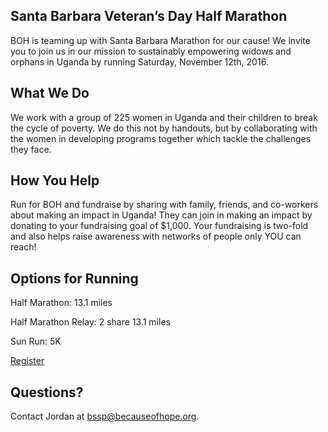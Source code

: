 ## Santa Barbara Veteran’s Day Half Marathon
BOH is teaming up with Santa Barbara Marathon for our cause! We invite you to join us in our mission to sustainably empowering widows and orphans in Uganda by running Saturday, November 12th, 2016.

## What We Do
We work with a group of 225 women in Uganda and their children to break the cycle of poverty. We do this not by handouts, but by collaborating with the women in developing programs together which tackle the challenges they face.

## How You Help
Run for BOH and fundraise by sharing with family, friends, and co-workers about making an impact in Uganda! They can join in making an impact by donating to your fundraising goal of $1,000. Your fundraising is two-fold and also helps raise awareness with networks of people only YOU can reach!

## Options for Running

Half Marathon: 13.1 miles

Half Marathon Relay: 2 share 13.1 miles

Sun Run: 5K

<a class="arrow button" href='https://becauseofhope.webconnex.com/SBM2016'>Register</a>

## Questions?
Contact Jordan at [bssp@becauseofhope.org](mailto:bssp@becauseofhope.org).


